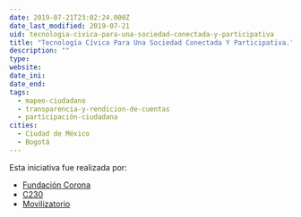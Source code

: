 ```yaml
---
date: 2019-07-21T23:02:24.000Z
date_last_modified: 2019-07-21
uid: tecnologia-civica-para-una-sociedad-conectada-y-participativa
title: "Tecnología Cívica Para Una Sociedad Conectada Y Participativa."
description: ""
type: 
website: 
date_ini: 
date_end: 
tags:
  - mapeo-ciudadano
  - transparencia-y-rendicion-de-cuentas
  - participación-ciudadana
cities: 
  - Ciudad de México
  - Bogotá
---
```


Esta iniciativa fue realizada por:

- [Fundación Corona](/i/fundacion-corona.html)
- [C230](/i/c230.html)
- [Movilizatorio](/i/movilizatorio.html)
